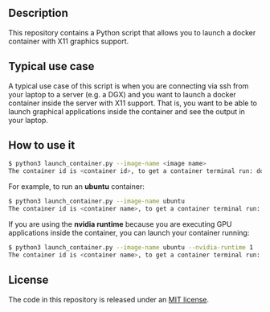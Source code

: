 Description
-----------
This repository contains a Python script that allows you to launch a docker container with X11 graphics support. 

Typical use case
----------------
A typical use case of this script is when you are connecting via ssh from your laptop to a server (e.g. a DGX)
and you want to launch a docker container inside the server with X11 support. That is, you want to be able
to launch graphical applications inside the container and see the output in your laptop. 

How to use it
-------------
```bash
$ python3 launch_container.py --image-name <image name>
The container id is <container id>, to get a container terminal run: docker exec -it <container id> /bin/bash
```

For example, to run an **ubuntu** container:
```bash
$ python3 launch_container.py --image-name ubuntu
The container id is <container name>, to get a container terminal run: docker exec -it <container name> /bin/bash
```

If you are using the **nvidia runtime** because you are executing GPU applications inside the container, you can launch your container running:
```bash
$ python3 launch_container.py --image-name ubuntu --nvidia-runtime 1
The container id is <container name>, to get a container terminal run: docker exec -it <container name> /bin/bash
```

License
-------
The code in this repository is released under an [MIT license](https://github.com/luiscarlosgph/docker-with-graphics/blob/main/LICENSE).
